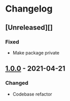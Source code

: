 # Changelog

## [Unreleased][]

### Fixed

-   Make package private

## [1.0.0][] - 2021-04-21

### Changed

-   Codebase refactor

[1.0.0]: https://github.com/niksy/jsonapi-datastore/tree/v1.0.0
